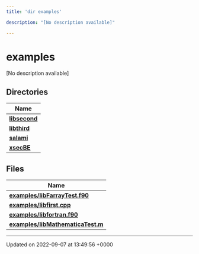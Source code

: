```yaml
---
title: 'dir examples'

description: "[No description available]"

---
```


# examples



[No description available]

## Directories

| Name           |
| -------------- |
| **[libsecond](/documentation/code/files/dir_dff073d442c794c2989394115bec1e2e/#dir-libsecond)**  |
| **[libthird](/documentation/code/files/dir_c35c44b862b82d6b9b19a560498428d3/#dir-libthird)**  |
| **[salami](/documentation/code/files/dir_69fa228ebecc3dc4f9a2f9d9b10a1247/#dir-salami)**  |
| **[xsecBE](/documentation/code/files/dir_a78c512b56e271af296e1e64c966e8c5/#dir-xsecbe)**  |

## Files

| Name           |
| -------------- |
| **[examples/libFarrayTest.f90](/documentation/code/files/libfarraytest_8f90/#file-libfarraytestf90)**  |
| **[examples/libfirst.cpp](/documentation/code/files/libfirst_8cpp/#file-libfirstcpp)**  |
| **[examples/libfortran.f90](/documentation/code/files/libfortran_8f90/#file-libfortranf90)**  |
| **[examples/libMathematicaTest.m](/documentation/code/files/libmathematicatest_8m/#file-libmathematicatestm)**  |






-------------------------------

Updated on 2022-09-07 at 13:49:56 +0000
